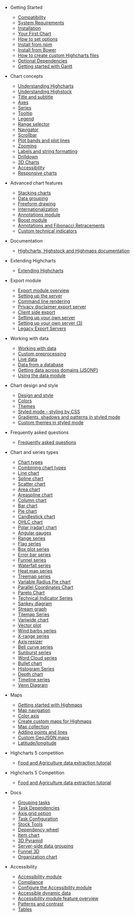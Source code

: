* Getting Started 
  * [Compatibility](getting-started/compatibility.md)
  * [System Requirements](getting-started/system-requirements.md)
  * [Installation](getting-started/installation.md)
  * [Your First Chart](getting-started/your-first-chart.md)
  * [How to set options](getting-started/how-to-set-options.md)
  * [Install from npm](getting-started/install-from-npm.md)
  * [Install from Bower](getting-started/install-from-bower.md)
  * [How to create custom Highcharts files](getting-started/how-to-create-custom-highcharts-files.md)
  * [Optional Dependencies](getting-started/optional-dependencies.md)
  * [Getting started with Gantt](getting-started/getting-started-gantt.md)

* Chart concepts 
  * [Understanding Highcharts](chart-concepts/understanding-highcharts.md)
  * [Understanding Highstock](chart-concepts/understanding-highstock.md)
  * [Title and subtitle](chart-concepts/title-and-subtitle.md)
  * [Axes](chart-concepts/axes.md)
  * [Series](chart-concepts/series.md)
  * [Tooltip](chart-concepts/tooltip.md)
  * [Legend](chart-concepts/legend.md)
  * [Range selector](chart-concepts/range-selector.md)
  * [Navigator](chart-concepts/navigator.md)
  * [Scrollbar](chart-concepts/scrollbar.md)
  * [Plot bands and plot lines](chart-concepts/plot-bands-and-plot-lines.md)
  * [Zooming](chart-concepts/zooming.md)
  * [Labels and string formatting](chart-concepts/labels-and-string-formatting.md)
  * [Drilldown](chart-concepts/drilldown.md)
  * [3D Charts](chart-concepts/3d-charts.md)
  * [Accessibility](chart-concepts/accessibility.md)
  * [Responsive charts](chart-concepts/responsive.md)

* Advanced chart features 
  * [Stacking charts](advanced-chart-features/stacking-charts.md)
  * [Data grouping](advanced-chart-features/data-grouping.md)
  * [Freeform drawing](advanced-chart-features/freeform-drawing.md)
  * [Internationalization](advanced-chart-features/internationalization.md)
  * [Annotations module](advanced-chart-features/annotations-module.md)
  * [Boost module](advanced-chart-features/boost-module.md)
  * [Annotations and Fibonacci Retracements ](advanced-chart-features/annotations-and-fibonacci-retracements.md)
  * [Custom technical indicators](advanced-chart-features/custom-technical-indicators.md)

* Documentation 
  * [Highcharts, Highstock and Highmaps documentation](documentation/highcharts-highstock-and-highmaps-documentation.md)

* Extending Highcharts 
  * [Extending Highcharts](extending-highcharts/extending-highcharts.md)

* Export module 
  * [Export module overview](export-module/export-module-overview.md)
  * [Setting up the server](export-module/setting-up-the-server-old.md)
  * [Command line rendering](export-module/render-charts-serverside.md)
  * [Privacy disclaimer export server](export-module/privacy-disclaimer-export.md)
  * [Client side export](export-module/client-side-export.md)
  * [Setting up your own server](export-module/setting-up-the-server.md)
  * [Setting up your own server (3)](export-module/setting-up-the-server-3.md)
  * [Legacy Export Servers](export-module/legacy-export-servers.md)

* Working with data 
  * [Working with data](working-with-data/data-intro.md)
  * [Custom preprocessing](working-with-data/custom-preprocessing.md)
  * [Live data](working-with-data/live-data.md)
  * [Data from a database](working-with-data/data-from-a-database.md)
  * [Getting data across domains (JSONP)](working-with-data/getting-data-across-domains-jsonp.md)
  * [Using the data module](working-with-data/data-module.md)

* Chart design and style 
  * [Design and style](chart-design-and-style/design-and-style.md)
  * [Colors](chart-design-and-style/colors.md)
  * [Themes](chart-design-and-style/themes.md)
  * [Styled mode - styling by CSS](chart-design-and-style/style-by-css.md)
  * [Gradients, shadows and patterns in styled mode](chart-design-and-style/gradients-shadows-and-patterns-in-styled-mode.md)
  * [Custom themes in styled mode](chart-design-and-style/custom-themes-in-styled-mode.md)

* Frequently asked questions 
  * [Frequently asked questions](frequently-asked-questions/frequently-asked-questions.md)

* Chart and series types 
  * [Chart types](chart-and-series-types/chart-types.md)
  * [Combining chart types](chart-and-series-types/combining-chart-types.md)
  * [Line chart](chart-and-series-types/line-chart.md)
  * [Spline chart](chart-and-series-types/spline-chart.md)
  * [Scatter chart](chart-and-series-types/scatter-chart.md)
  * [Area chart](chart-and-series-types/area-chart.md)
  * [Areaspline chart](chart-and-series-types/areaspline-chart.md)
  * [Column chart](chart-and-series-types/column-chart.md)
  * [Bar chart](chart-and-series-types/bar-chart.md)
  * [Pie chart](chart-and-series-types/pie-chart.md)
  * [Candlestick chart](chart-and-series-types/candlestick-chart.md)
  * [OHLC chart](chart-and-series-types/ohlc-chart.md)
  * [Polar (radar) chart](chart-and-series-types/polar-chart.md)
  * [Angular gauges](chart-and-series-types/angular-gauges.md)
  * [Range series](chart-and-series-types/range-series.md)
  * [Flag series](chart-and-series-types/flag-series.md)
  * [Box plot series](chart-and-series-types/box-plot-series.md)
  * [Error bar series](chart-and-series-types/error-bar-series.md)
  * [Funnel series](chart-and-series-types/funnel-series.md)
  * [Waterfall series](chart-and-series-types/waterfall-series.md)
  * [Heat map series](chart-and-series-types/heatmap.md)
  * [Treemap series](chart-and-series-types/treemap.md)
  * [Variable Radius Pie chart](chart-and-series-types/variable-radius-pie-chart.md)
  * [Parallel Coordinates Chart](chart-and-series-types/parallel-coordinates-chart.md)
  * [Pareto Chart](chart-and-series-types/pareto-chart.md)
  * [Technical Indicator Series](chart-and-series-types/technical-indicator-series.md)
  * [Sankey diagram](chart-and-series-types/sankey-diagram.md)
  * [Stream graph](chart-and-series-types/stream-graph.md)
  * [Tilemap Series](chart-and-series-types/tilemap-series.md)
  * [Variwide chart](chart-and-series-types/variwide-chart.md)
  * [Vector plot](chart-and-series-types/vector-plot.md)
  * [Wind barbs series](chart-and-series-types/wind-barbs-series.md)
  * [X-range series](chart-and-series-types/x-range-series.md)
  * [Axis resizer](chart-and-series-types/axis-resizer.md)
  * [Bell curve series](chart-and-series-types/bell-curve-series.md)
  * [Sunburst series](chart-and-series-types/sunburst-series.md)
  * [Word Cloud series](chart-and-series-types/word-cloud-series.md)
  * [Bullet chart](chart-and-series-types/bullet-chart.md)
  * [Histogram Series](chart-and-series-types/histogram-series.md)
  * [Depth chart](chart-and-series-types/depth-chart.md)
  * [Timeline series](chart-and-series-types/timeline-series.md)
  * [Venn Diagram](chart-and-series-types/venn-diagram.md)

* Maps 
  * [Getting started with Highmaps](maps/getting-started.md)
  * [Map navigation](maps/map-navigation.md)
  * [Color axis](maps/color-axis.md)
  * [Create custom maps for Highmaps](maps/create-custom-maps-for-highmaps.md)
  * [Map collection](maps/map-collection.md)
  * [Adding points and lines](maps/adding-points-and-lines.md)
  * [Custom GeoJSON maps](maps/custom-geojson-maps.md)
  * [Latitude/longitude](maps/latlon.md)

* Highcharts 5 competition 
  * [Food and Agriculture data extraction tutorial ](highcharts-5-competition/food-and-agriculture-data-extraction-tutorial.md)

* Highcharts 5 Competition 
  * [Food and Agriculture data extraction tutorial](highcharts5-competition/food-and-agriculture-data-extraction-tutorial.md)

* Docs 
  * [Grouping tasks](/gantt-grouping-tasks.md)
  * [Task Dependencies](/gantt-task-dependencies.md)
  * [Axis.grid option](/gantt-axis-grid.md)
  * [Task Configuration](/gantt-task-config.md)
  * [Stock Tools](/stock-tools.md)
  * [Dependency wheel](/dependency-wheel.md)
  * [Item chart](/item-chart.md)
  * [3D Pyramid](/pyramid-3d.md)
  * [Server-side data grouping](/server-side-data-grouping.md)
  * [Funnel 3D](/funnel-3d.md)
  * [Organization chart](/organization-chart.md)

* Accessibility 
  * [Accessibility module](accessibility/accessibility-module.md)
  * [Compliance](accessibility/compliance.md)
  * [Configure the Accessibility module](accessibility/configure-the-accessibility-module.md)
  * [Accessible dynamic data](accessibility/accessible-dynamic-data.md)
  * [Accessibility module feature overview](accessibility/accessibility-module-feature-overview.md)
  * [Patterns and contrast](accessibility/patterns-and-contrast.md)
  * [Tables](accessibility/tables.md)

